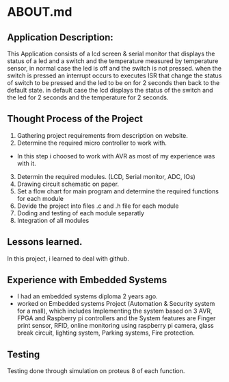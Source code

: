 # ABOUT.md

## Application Description:
This Application consists of a lcd screen & serial monitor that displays the status of a led and a switch and the temperature measured by temperature sensor, in normal case the led is off and the switch is not pressed. when the switch is pressed an interrupt occurs to executes ISR that change the status of switch to be pressed and the led to be on for 2 seconds then back to the default state.
in default case the lcd displays the status of the switch and the led for 2 seconds and the temperature for 2 seconds.


## Thought Process of the Project
1. Gathering project requirements from description  on website.
2. Determine the required micro controller to work with.
- In this step i choosed to work with AVR as most of my experience was with it.
3. Determin the required modules. (LCD, Serial monitor, ADC, IOs)
4. Drawing circuit schematic on paper.
5. Set a flow chart for main program and determine the required functions for each module 
6. Devide the project into files .c and .h file for each module
7. Doding and testing of each module separatly 
8. Integration of all modules

## Lessons learned.
In this project, i learned to deal with github.

## Experience with Embedded Systems
- I had an embedded systems diploma 2 years ago.
- worked on Embedded systems Project (Automation & Security system for a mall), which includes Implementing the system based on 3 AVR, FPGA and Raspberry pi controllers and the System features are Finger print sensor, RFID, online monitoring using raspberry pi camera, glass break circuit, lighting system, Parking systems, Fire protection.

## Testing
Testing done through simulation on proteus 8 of each function.
